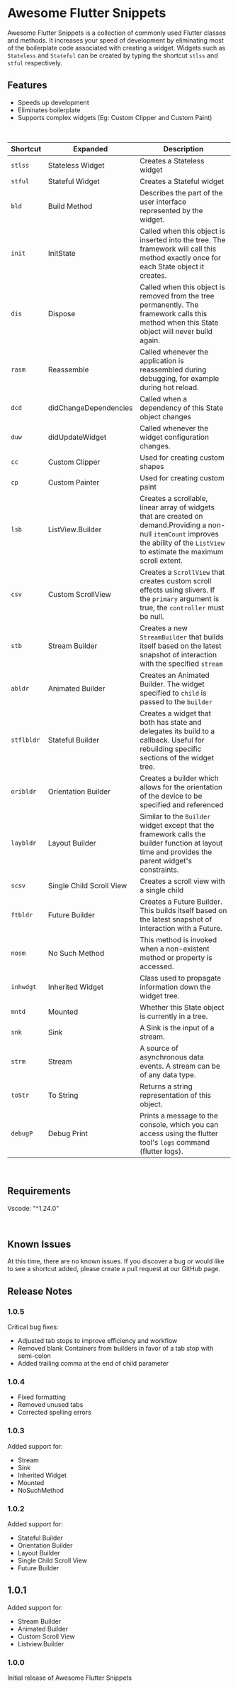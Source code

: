 # Awesome Flutter Snippets 
Awesome Flutter Snippets is a collection of commonly used Flutter classes and methods. It increases your speed of development by eliminating most of the boilerplate code associated with creating a widget. Widgets such as `Stateless` and `Stateful` can be created by typing the shortcut `stlss` and `stful` respectively.
<br>
## Features
- Speeds up development 
- Eliminates boilerplate 
- Supports complex widgets (Eg: Custom Clipper and Custom Paint)
<br>

| Shortcut   | Expanded                 | Description                                                                                                                                                                             |
| ---------- | ------------------------ | --------------------------------------------------------------------------------------------------------------------------------------------------------------------------------------- |
| `stlss`    | Stateless Widget         | Creates a Stateless widget                                                                                                                                                              |
| `stful`    | Stateful Widget          | Creates a Stateful widget                                                                                                                                                               |
| `bld`      | Build Method             | Describes the part of the user interface represented by the widget.                                                                                                                     |
| `init`     | InitState                | Called when this object is inserted into the tree. The framework will call this method exactly once for each State object it creates.                                                   |
| `dis`      | Dispose                  | Called when this object is removed from the tree permanently. The framework calls this method when this State object will never build again.                                            |
| `rasm`     | Reassemble               | Called whenever the application is reassembled during debugging, for example during hot reload.                                                                                         |
| `dcd`      | didChangeDependencies    | Called when a dependency of this State object changes                                                                                                                                   |
| `duw`      | didUpdateWidget          | Called whenever the widget configuration changes.                                                                                                                                       |
| `cc`       | Custom Clipper           | Used for creating custom shapes                                                                                                                                                         |
| `cp`       | Custom Painter           | Used for creating custom paint                                                                                                                                                          |
| `lsb`      | ListView.Builder         | Creates a scrollable, linear array of widgets that are created on demand.Providing a non-null `itemCount` improves the ability of the `ListView` to estimate the maximum scroll extent. |
| `csv`      | Custom ScrollView        | Creates a `ScrollView` that creates custom scroll effects using slivers. If the `primary` argument is true, the `controller` must be null.                                              |
| `stb`      | Stream Builder           | Creates a new `StreamBuilder` that builds itself based on the latest snapshot of interaction with the specified `stream`                                                                |
| `abldr`    | Animated Builder         | Creates an Animated Builder. The widget specified to `child` is passed to the `builder`                                                                                                 |
| `stflbldr` | Stateful Builder         | Creates a widget that both has state and delegates its build to a callback. Useful for rebuilding specific sections of the widget tree.                                                 |
| `oribldr`  | Orientation Builder      | Creates a builder which allows for the orientation of the device to be specified and referenced                                                                                         |
| `laybldr`  | Layout Builder           | Similar to the `Builder` widget except that the framework calls the builder function at layout time and provides the parent widget's constraints.                                       |
| `scsv`     | Single Child Scroll View | Creates a scroll view with a single child                                                                                                                                               |
| `ftbldr`   | Future Builder           | Creates a Future Builder. This builds itself based on the latest snapshot of interaction with a Future.                                                                                 |
| `nosm`   | No Such Method           | This method is invoked when a non-existent method or property is accessed. |
| `inhwdgt`   | Inherited Widget          | Class used to propagate information down the widget tree. |
| `mntd`   | Mounted  | Whether this State object is currently in a tree. |
| `snk`   | Sink  | A Sink is the input of a stream. |
| `strm`   | Stream  | A source of asynchronous data events. A stream can be of any data type. |
| `toStr`   | To String  | Returns a string representation of this object. |
| `debugP`   | Debug Print  | Prints a message to the console, which you can access using the flutter tool's `logs` command (flutter logs). |

<br>

## Requirements
Vscode: "^1.24.0"

<br>

## Known Issues
At this time, there are no known issues. If you discover a bug or would like to see a shortcut added, please create a pull request at our GitHub page. 

## Release Notes

### 1.0.5 
Critical bug fixes:
- Adjusted tab stops to improve efficiency and workflow 
- Removed blank Containers from builders in favor of a tab stop with semi-colon
- Added trailing comma at the end of child parameter

### 1.0.4
- Fixed formatting 
- Removed unused tabs
- Corrected spelling errors 


### 1.0.3
Added support for: 
-  Stream
-  Sink
-  Inherited Widget
-  Mounted
-  NoSuchMethod


### 1.0.2 
Added support for: 
-  Stateful Builder
-  Orientation Builder 
-  Layout Builder
-  Single Child Scroll View
-  Future Builder


## 1.0.1 
Added support for: 
-  Stream Builder 
-  Animated Builder 
-  Custom Scroll View 
-  Listview.Builder

### 1.0.0
Initial release of Awesome Flutter Snippets 
